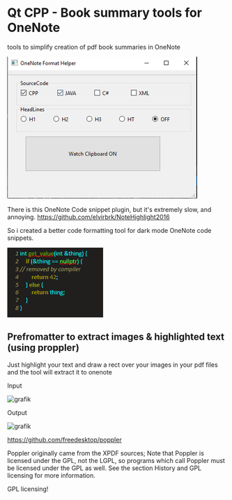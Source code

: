 # Qt CPP - Book summary tools  for OneNote
tools to simplify creation of pdf book summaries in OneNote

![alt text](https://github.com/MKXer/One-Note-pdf-Summary-Tool/blob/91abc03cb95a78cc0aa5b6168241805672892598/ui.png)

There is this OneNote Code snippet plugin, but it's extremely slow, and annoying. 
https://github.com/elvirbrk/NoteHighlight2016

So i created a better code formatting tool for dark mode OneNote code snippets.

![alt text](https://github.com/MKXer/One-Note-pdf-Summary-Tool/blob/91abc03cb95a78cc0aa5b6168241805672892598/code.png)



## Prefromatter to extract images & highlighted text (using proppler)

Just highlight your text and draw a rect over your images in your pdf files and the tool will extract it to onenote

Input 

![grafik](https://user-images.githubusercontent.com/48217414/121752241-017fcc80-cb10-11eb-83f4-ba0427f75229.png)


Output

![grafik](![121752231-faf15500-cb0f-11eb-8ea9-00e82370c8f1](https://user-images.githubusercontent.com/48217414/121785378-cfc34000-cbb9-11eb-9fa9-528990d5994c.png))

https://github.com/freedesktop/poppler

Poppler originally came from the XPDF sources;
Note that Poppler is licensed under the GPL, not the LGPL, so programs which call Poppler must be licensed under the GPL as well. See the section History and GPL licensing for more information.

GPL licensing!

